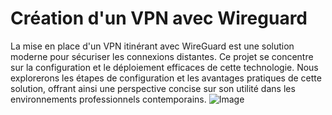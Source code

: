# Création d'un VPN avec Wireguard        
La mise en place d'un VPN itinérant avec WireGuard est une solution moderne pour sécuriser les connexions distantes. 
Ce projet se concentre sur la configuration et le déploiement efficaces de cette technologie. 
Nous explorerons les étapes de configuration et les avantages pratiques de cette solution, offrant ainsi une perspective concise sur son utilité dans les environnements professionnels contemporains.
![Image](https://www.wireguard.com/img/icons/og-logo.png?a=obiDa7ee)
